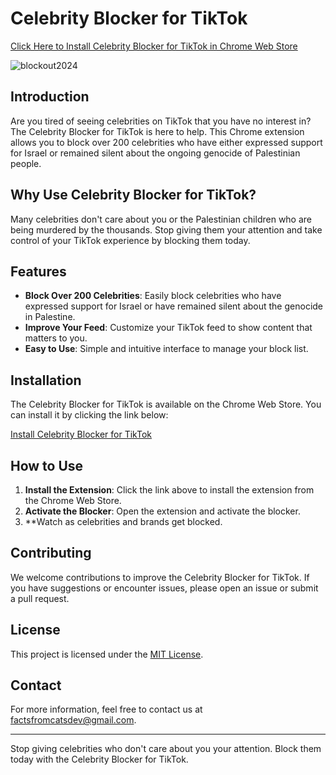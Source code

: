 # Celebrity Blocker for TikTok

[Click Here to Install Celebrity Blocker for TikTok in Chrome Web Store](https://chromewebstore.google.com/detail/tiktok-celebrity-blocker/gjlpoampikdnneonedjjgofgcgihkpoo)

![blockout2024](https://github.com/FactsFromCats/FactsFromCats/assets/169418602/fc375d9a-0a6f-4355-945e-f7028f294dc4)

## Introduction

Are you tired of seeing celebrities on TikTok that you have no interest in? The Celebrity Blocker for TikTok is here to help. This Chrome extension allows you to block over 200 celebrities who have either expressed support for Israel or remained silent about the ongoing genocide of Palestinian people. 

## Why Use Celebrity Blocker for TikTok?

Many celebrities don't care about you or the Palestinian children who are being murdered by the thousands. Stop giving them your attention and take control of your TikTok experience by blocking them today.

## Features

- **Block Over 200 Celebrities**: Easily block celebrities who have expressed support for Israel or have remained silent about the genocide in Palestine.
- **Improve Your Feed**: Customize your TikTok feed to show content that matters to you.
- **Easy to Use**: Simple and intuitive interface to manage your block list.

## Installation

The Celebrity Blocker for TikTok is available on the Chrome Web Store. You can install it by clicking the link below:

[Install Celebrity Blocker for TikTok](https://chromewebstore.google.com/detail/tiktok-celebrity-blocker/gjlpoampikdnneonedjjgofgcgihkpoo)

## How to Use

1. **Install the Extension**: Click the link above to install the extension from the Chrome Web Store.
2. **Activate the Blocker**: Open the extension and activate the blocker.
3. **Watch as celebrities and brands get blocked.

## Contributing

We welcome contributions to improve the Celebrity Blocker for TikTok. If you have suggestions or encounter issues, please open an issue or submit a pull request.

## License

This project is licensed under the [MIT License](LICENSE).

## Contact

For more information, feel free to contact us at [factsfromcatsdev@gmail.com](mailto:factsfromcatsdev@gmail.com).

---

Stop giving celebrities who don't care about you your attention. Block them today with the Celebrity Blocker for TikTok.

<!--
**FactsFromCats/FactsFromCats** is a ✨ _special_ ✨ repository because its `README.md` (this file) appears on your GitHub profile.

Here are some ideas to get you started:

- 🔭 I’m currently working on ...
- 🌱 I’m currently learning ...
- 👯 I’m looking to collaborate on ...
- 🤔 I’m looking for help with ...
- 💬 Ask me about ...
- 📫 How to reach me: ...
- 😄 Pronouns: ...
- ⚡ Fun fact: ...
-->
